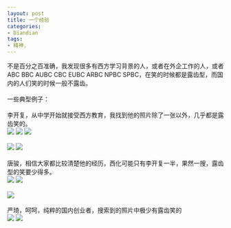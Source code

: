 ```yaml
---
layout: post
title: 一个经验
categories:
- Diandian
tags:
- 精神, 
---
```

不是百分之百准确，我发现很多有西方学习背景的人，或者在外企工作的人，或者ABC BBC AUBC CBC EUBC ARBC NPBC SPBC，在笑的时候都是露齿型，而国内的人们笑的时候一般不露齿。
<br />
<br />一些典型例子：
<br />
<br />李开复，从中学开始就接受西方教育，我找到他的照片除了一张以外，几乎都是露齿笑的。
<br />
<img src="http://m1.img.srcdd.com/farm5/d/2012/0627/10/6262F158E4BCDA7F6B5A35151B8F36C8_B500_900_332_377.JPEG" />
<img src="http://m1.img.srcdd.com/farm5/d/2012/0627/10/B827F78330F934A8BE64473BFA57F454_B500_900_337_450.JPEG" />
<img src="http://m3.img.srcdd.com/farm5/d/2012/0627/10/902385A5829200D05BA852A976B9E7DB_B500_900_300_333.JPEG" />
<br />
<br />
<img src="http://m2.img.srcdd.com/farm5/d/2012/0627/10/34172B90912FA665E58B2A8758FC9FBF_B500_900_350_436.JPEG" />
<img src="http://m2.img.srcdd.com/farm5/d/2012/0627/10/EED3FBA940FF4FCD0ABA24E0A4BCC8BF_B500_900_300_406.JPEG" />
<br />
<br />唐骏，相信大家都比较清楚他的经历，西化可能只有李开复一半，果然一搜，露齿型的笑要少得多。
<br />
<img src="http://m2.img.srcdd.com/farm5/d/2012/0627/10/77E629A2F72D5E7A979E04D1D72FD259_B500_900_350_466.JPEG" />
<img src="http://m1.img.srcdd.com/farm5/d/2012/0627/10/26980B197C2989626B230BF85F28BC96_B500_900_300_400.JPEG" />
<br />
<br />
<img src="http://m1.img.srcdd.com/farm4/d/2012/0627/10/BBF6289C417DF8630B97AB81BD1AE0A2_B500_900_450_405.JPEG" />
<br />
<br />严琦，呵呵，纯粹的国内创业者，搜索到的照片中极少有露齿笑的
<br />
<img src="http://m3.img.srcdd.com/farm5/d/2012/0627/10/9DD95E6BBB46DBA6D28F750B34E9D347_B500_900_419_600.JPEG" />
<img src="http://m1.img.srcdd.com/farm5/d/2012/0627/10/669A9C5404DCF8B82FF017A47E7A9462_B500_900_331_471.JPEG" />
<br />
<br />
<br />